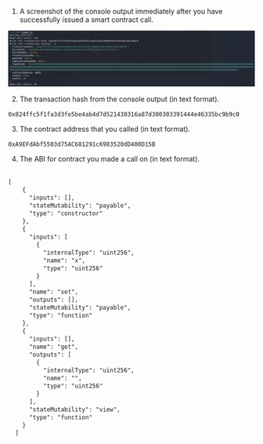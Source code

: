 1. A screenshot of the console output immediately after you have successfully issued a smart contract call.

![smart_contract_call](/tasks/gitcoin-3/smart_contract_call.PNG)

2. The transaction hash from the console output (in text format).

```
0x824ffc5f1fa3d3fe5be4ab4d7d521430316a87d300303391444e46335bc9b9c0
```

3. The contract address that you called (in text format).

```
0xA9EFdAbf5503d75AC681291c6983520dD400D15B
```

4. The ABI for contract you made a call on (in text format).

```

[
    {
      "inputs": [],
      "stateMutability": "payable",
      "type": "constructor"
    },
    {
      "inputs": [
        {
          "internalType": "uint256",
          "name": "x",
          "type": "uint256"
        }
      ],
      "name": "set",
      "outputs": [],
      "stateMutability": "payable",
      "type": "function"
    },
    {
      "inputs": [],
      "name": "get",
      "outputs": [
        {
          "internalType": "uint256",
          "name": "",
          "type": "uint256"
        }
      ],
      "stateMutability": "view",
      "type": "function"
    }
  ]

```